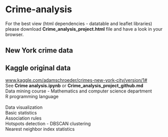 # Crime-analysis
For the best view (html dependencies - datatable and leaflet libraries) please download **Crime_analysis_project.html** file and have a look in your browser.
## New York crime data
## Kaggle original data
www.kaggle.com/adamschroeder/crimes-new-york-city/version/1# <br>
See **Crime analysis.ipynb** or **Crime_analysis_project_github.md**<br>
Data mining course - Mathematics and computer science department<br>
R programming language <br><br>
Data visualization <br>
Basic statistics <br>
Association rules <br>
Hotspots detection - DBSCAN clustering<br>
Nearest neighbor index statistics<br>
